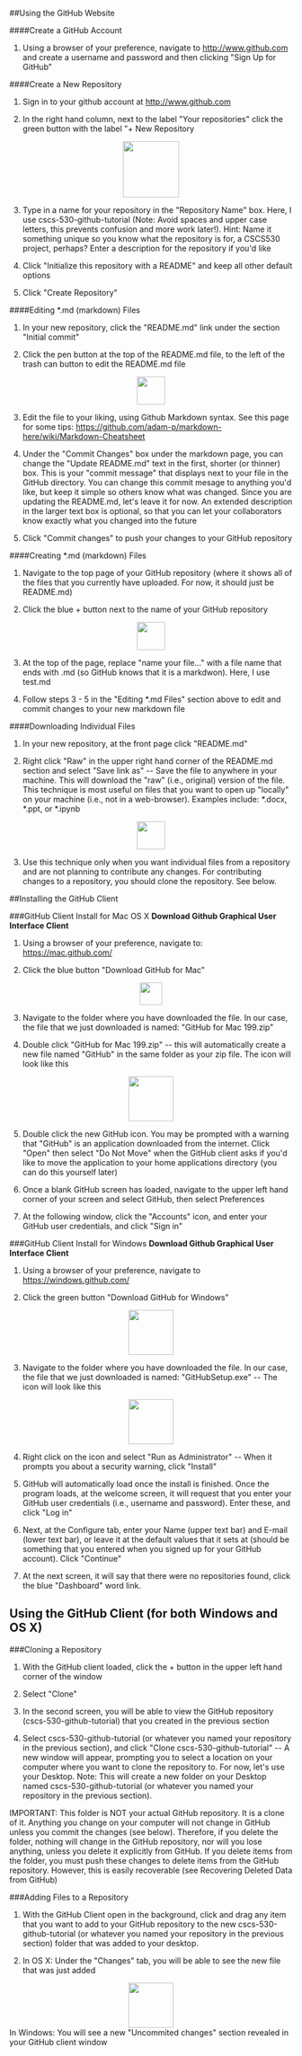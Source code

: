 ##Using the GitHub Website

####Create a GitHub Account
1. Using a browser of your preference, navigate to http://www.github.com and create a username and password and then clicking "Sign Up for GitHub"

####Create a New Repository
1. Sign in to your github account at http://www.github.com

2. In the right hand column, next to the label "Your repositories" click the green button with the label "+ New Repository
<div style = text-align:center;>
<img src="https://cloud.githubusercontent.com/assets/6100156/6286773/0e0220e8-b8d9-11e4-9d7e-1389ebf1ff53.png" height=100px</img>
</div>

3. Type in a name for your repository in the "Repository Name" box. Here, I use cscs-530-github-tutorial (Note: Avoid spaces and upper case letters, this prevents confusion and more work later!). Hint: Name it something unique so you know what the repository is for, a CSCS530 project, perhaps? Enter a description for the repository if you'd like

4. Click "Initialize this repository with a README" and keep all other default options

5. Click "Create Repository" 

####Editing *.md (markdown) Files
1. In your new repository, click the "README.md" link under the section "Initial commit"

2. Click the pen button at the top of the README.md file, to the left of the trash can button to edit the README.md file
<div style = text-align:center;>
<img src="https://cloud.githubusercontent.com/assets/6100156/6286891/7b69e944-b8da-11e4-8887-c4509883fbc3.png" height=50px</img>
</div>

3. Edit the file to your liking, using Github Markdown syntax. See this page for some tips:
https://github.com/adam-p/markdown-here/wiki/Markdown-Cheatsheet

4. Under the "Commit Changes" box under the markdown page, you can change the "Update README.md" text in the first, shorter (or thinner) box. This is your "commit message" that displays next to your file in the GitHub directory. You can change this commit mesage to anything you'd like, but keep it simple so others know what was changed. Since you are updating the README.md, let's leave it for now. An extended description in the larger text box is optional, so that you can let your collaborators know exactly what you changed into the future

5. Click "Commit changes" to push your changes to your GitHub repository

####Creating *.md (markdown) Files
1. Navigate to the top page of your GitHub repository (where it shows all of the files that you currently have uploaded. For now, it should just be README.md)

2. Click the blue + button next to the name of your GitHub repository
<div style = text-align:center;>
<img src="https://cloud.githubusercontent.com/assets/6100156/6287252/35a3c03e-b8de-11e4-9156-6e77f9c4c41e.png" height=50px</img>
</div>

3. At the top of the page, replace "name your file..." with a file name that ends with .md (so GitHub knows that it is a markdwon). Here, I use test.md

4. Follow steps 3 - 5 in the "Editing *.md Files" section above to edit and commit changes to your new markdown file

####Downloading Individual Files
1. In your new repository, at the front page click "README.md"

2. Right click "Raw" in the upper right hand corner of the README.md section and select "Save link as" -- Save the file to anywhere in your machine. This will download the "raw" (i.e., original) version of the file. This technique is most useful on files that you want to open up "locally" on your machine (i.e., not in a web-browser). Examples include: *.docx, *.ppt, or *.ipynb
<div style = text-align:center;>
<img src="https://cloud.githubusercontent.com/assets/6100156/6286891/7b69e944-b8da-11e4-8887-c4509883fbc3.png" height=50px</img>
</div>

3. Use this technique only when you want individual files from a repository and are not planning to contribute any changes. For contributing changes to a repository, you should clone the repository. See below. 

##Installing the GitHub Client

###GitHub Client Install for Mac OS X
__Download Github Graphical User Interface Client__

1. Using a browser of your preference, navigate to: https://mac.github.com/

2. Click the blue button "Download GitHub for Mac"
<div style = text-align:center;>
<img src="https://cloud.githubusercontent.com/assets/6100156/6279179/1112bda0-b86c-11e4-9786-b5b387f3b851.png" height=40px</img>
</div>

3. Navigate to the folder where you have downloaded the file. In our case, the file that we just downloaded is named: "GitHub for Mac 199.zip" 

4. Double click "GitHub for Mac 199.zip" -- this will automatically create a new file named "GitHub" in the same folder as your zip file. The icon will look like this
<div style = text-align:center;>
<img src="https://cloud.githubusercontent.com/assets/6100156/6279530/a08a4814-b870-11e4-8c15-39825a82d327.png" height=80px</img>
</div>

5. Double click the new GitHub icon. You may be prompted with a warning that "GitHub" is an application downloaded from the internet. Click "Open" then select "Do Not Move" when the GitHub client asks if you'd like to move the application to your home applications directory (you can do this yourself later)

6. Once a blank GitHub screen has loaded, navigate to the upper left hand corner of your screen and select GitHub, then select Preferences

7. At the following window, click the "Accounts" icon, and enter your GitHub user credentials, and click "Sign in" 


###GitHub Client Install for Windows
__Download Github Graphical User Interface Client__

1. Using a browser of your preference, navigate to https://windows.github.com/

2. Click the green button "Download GitHub for Windows" 
<div style = text-align:center;>
<img src="https://cloud.githubusercontent.com/assets/6100156/6287356/e123e9b6-b8de-11e4-887c-31dcb0f48233.png" height=80px</img>
</div>

3. Navigate to the folder where you have downloaded the file. In our case, the file that we just downloaded is named: "GitHubSetup.exe" -- The icon will look like this
<div style = text-align:center;>
<img src="https://cloud.githubusercontent.com/assets/6100156/6279530/a08a4814-b870-11e4-8c15-39825a82d327.png" height=80px</img>
</div>

4. Right click on the icon and select "Run as Administrator" -- When it prompts you about a security warning, click "Install"

5. GitHub will automatically load once the install is finished. Once the program loads, at the welcome screen, it will request that you enter your GitHub user credentials (i.e., username and password). Enter these, and click "Log in" 

6. Next, at the Configure tab, enter your Name (upper text bar) and E-mail (lower text bar), or leave it at the default values that it sets at (should be something that you entered when you signed up for your GitHub account). Click "Continue"

7. At the next screen, it will say that there were no repositories found, click the blue "Dashboard" word link. 

## Using the GitHub Client (for both Windows and OS X)
###Cloning a Repository
1. With the GitHub client loaded, click the + button in the upper left hand corner of the window

2. Select "Clone"

3. In the second screen, you will be able to view the GitHub repository (cscs-530-github-tutorial) that you created in the previous section

4. Select cscs-530-github-tutorial (or whatever you named your repository in the previous section), and click "Clone cscs-530-github-tutorial" -- A new window will appear, prompting you to select a location on your computer where you want to clone the repository to. For now, let's use your Desktop. Note: This will create a new folder on your Desktop named cscs-530-github-tutorial (or whatever you named your repository in the previous section).

IMPORTANT: This folder is NOT your actual GitHub repository. It is a clone of it. Anything you change on your computer will not change in GitHub unless you commit the changes (see below). Therefore, if you delete the folder, nothing will change in the GitHub repository, nor will you lose anything, unless you delete it explicitly from GitHub. If you delete items from the folder, you must push these changes to delete items from the GitHub repository. However, this is easily recoverable (see Recovering Deleted Data from GitHub)

###Adding Files to a Repository
1. With the GitHub Client open in the background, click and drag any item that you want to add to your GitHub repository to the new cscs-530-github-tutorial (or whatever you named your repository in the previous section) folder that was added to your desktop.

2. In OS X: Under the "Changes" tab, you will be able to see the new file that was just added
<div style = text-align:center;>
<img src="https://cloud.githubusercontent.com/assets/6100156/6289761/6df15d2c-b8f0-11e4-8f2e-3f753545a236.png" height=80px</img>
</div>
   In Windows: You will see a new "Uncommited changes" section revealed in your GitHub client window

